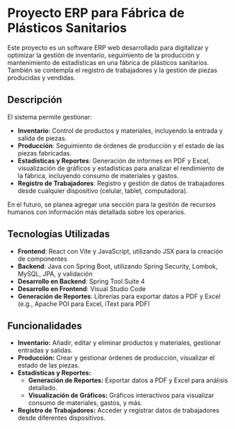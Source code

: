 # Proyecto ERP para Fábrica de Plásticos Sanitarios

Este proyecto es un software ERP web desarrollado para digitalizar y optimizar la gestión de inventario, seguimiento de la producción y mantenimiento de estadísticas en una fábrica de plásticos sanitarios. También se contempla el registro de trabajadores y la gestión de piezas producidas y vendidas.

## Descripción

El sistema permite gestionar:

- **Inventario**: Control de productos y materiales, incluyendo la entrada y salida de piezas.
- **Producción**: Seguimiento de órdenes de producción y el estado de las piezas fabricadas.
- **Estadísticas y Reportes**: Generación de informes en PDF y Excel, visualización de gráficos y estadísticas para analizar el rendimiento de la fábrica, incluyendo consumo de materiales y gastos.
- **Registro de Trabajadores**: Registro y gestión de datos de trabajadores desde cualquier dispositivo (celular, tablet, computadora).

En el futuro, se planea agregar una sección para la gestión de recursos humanos con información más detallada sobre los operarios.

## Tecnologías Utilizadas

- **Frontend**: React con Vite y JavaScript, utilizando JSX para la creación de componentes
- **Backend**: Java con Spring Boot, utilizando Spring Security, Lombok, MySQL, JPA, y validación
- **Desarrollo en Backend**: Spring Tool Suite 4
- **Desarrollo en Frontend**: Visual Studio Code
- **Generación de Reportes**: Librerías para exportar datos a PDF y Excel (e.g., Apache POI para Excel, iText para PDF)

## Funcionalidades

- **Inventario:** Añadir, editar y eliminar productos y materiales, gestionar entradas y salidas.
- **Producción:** Crear y gestionar órdenes de producción, visualizar el estado de las piezas.
- **Estadísticas y Reportes:**
  - **Generación de Reportes:** Exportar datos a PDF y Excel para análisis detallado.
  - **Visualización de Gráficos:** Gráficos interactivos para visualizar consumo de materiales, gastos, y más.
- **Registro de Trabajadores:** Acceder y registrar datos de trabajadores desde diferentes dispositivos.
